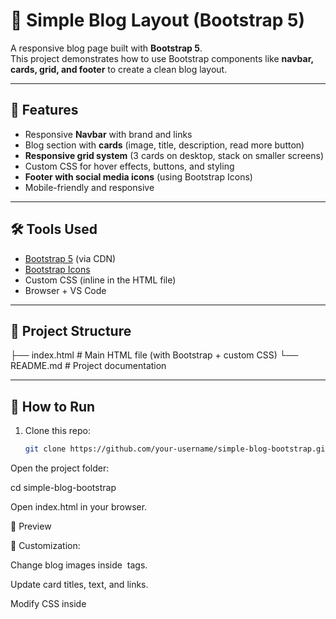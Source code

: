 # 📰 Simple Blog Layout (Bootstrap 5)

A responsive blog page built with **Bootstrap 5**.  
This project demonstrates how to use Bootstrap components like **navbar, cards, grid, and footer** to create a clean blog layout.

---

## 🚀 Features
- Responsive **Navbar** with brand and links  
- Blog section with **cards** (image, title, description, read more button)  
- **Responsive grid system** (3 cards on desktop, stack on smaller screens)  
- Custom CSS for hover effects, buttons, and styling  
- **Footer with social media icons** (using Bootstrap Icons)  
- Mobile-friendly and responsive  

---

## 🛠️ Tools Used
- [Bootstrap 5](https://getbootstrap.com/) (via CDN)  
- [Bootstrap Icons](https://icons.getbootstrap.com/)  
- Custom CSS (inline in the HTML file)  
- Browser + VS Code  

---

## 📂 Project Structure
├── index.html # Main HTML file (with Bootstrap + custom CSS)
└── README.md # Project documentation


---

## 🔧 How to Run
1. Clone this repo:
   ```bash
   git clone https://github.com/your-username/simple-blog-bootstrap.git


Open the project folder:

cd simple-blog-bootstrap


Open index.html in your browser.

📸 Preview

🌟 Customization:

Change blog images inside <img> tags.

Update card titles, text, and links.

Modify CSS inside <style> (in index.html) for colors, fonts, and hover effects.
